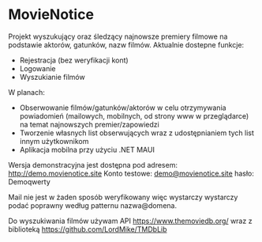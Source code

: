 # MovieNotice

Projekt wyszukujący oraz śledzący najnowsze premiery filmowe na podstawie aktorów, gatunków, nazw filmów.
Aktualnie dostepne funkcje:
- Rejestracja (bez weryfikacji kont)
- Logowanie
- Wyszukianie filmów

W planach:

- Obserwowanie filmów/gatunków/aktorów w celu otrzymywania powiadomień (mailowych, mobilnych, od strony www w przeglądarce) na temat najnowszych premier/zapowiedzi
- Tworzenie własnych list obserwujących wraz z udostępnianiem tych list innym użytkownikom
- Aplikacja mobilna przy użyciu .NET MAUI

Wersja demonstracyjna jest dostępna pod adresem: http://demo.movienotice.site 
Konto testowe: demo@movienotice.site hasło: Demoqwerty

Mail nie jest w żaden sposób weryfikowany więc wystarczy wystarczy podać poprawny według patternu nazwa@domena.

Do wyszukiwania filmów używam API https://www.themoviedb.org/ wraz z biblioteką https://github.com/LordMike/TMDbLib 
